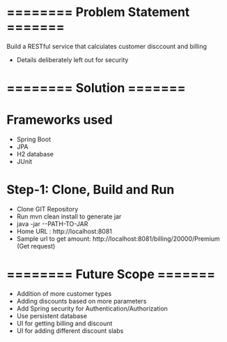 # ======== Problem Statement =======
Build a RESTful service that calculates customer disccount and billing
- Details deliberately left out for security

# ======== Solution =======
# Frameworks used
- Spring Boot
- JPA
- H2 database
- JUnit

# Step-1: Clone, Build and Run
- Clone GIT Repository
- Run mvn clean install to generate jar
- java -jar --PATH-TO-JAR
- Home URL : http://localhost:8081
- Sample url to get amount: http://localhost:8081/billing/20000/Premium  (Get request)

# ======== Future Scope =======
- Addition of more customer types
- Adding discounts based on more parameters
- Add Spring security for Authentication/Authorization
- Use persistent database
- UI for getting billing and discount
- UI for adding different discount slabs
